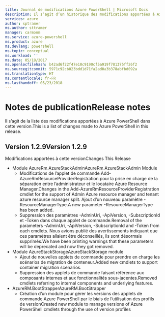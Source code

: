 ```yaml
---
title: Journal de modifications Azure PowerShell | Microsoft Docs
description: Il s’agit d’un historique des modifications apportées à Azure PowerShell dans la dernière version.
services: azure
author: sptramer
ms.author: sttramer
manager: carmonm
ms.service: azure-powershell
ms.product: azure
ms.devlang: powershell
ms.topic: conceptual
ms.workload: ''
ms.date: 05/18/2017
ms.openlocfilehash: b42ad6f22f47e10c9190cf5a919f781375ff26f2
ms.sourcegitcommit: 5971c92cb023bdd1d71fa2ad0a3b378abfbd092a
ms.translationtype: HT
ms.contentlocale: fr-FR
ms.lasthandoff: 05/23/2018
---
```

# <a name="release-notes"></a><span data-ttu-id="c0359-103">Notes de publication</span><span class="sxs-lookup"><span data-stu-id="c0359-103">Release notes</span></span>

<span data-ttu-id="c0359-104">Il s’agit de la liste des modifications apportées à Azure PowerShell dans cette version.</span><span class="sxs-lookup"><span data-stu-id="c0359-104">This is a list of changes made to Azure PowerShell in this release.</span></span>

## <a name="version-129"></a><span data-ttu-id="c0359-105">Version 1.2.9</span><span class="sxs-lookup"><span data-stu-id="c0359-105">Version 1.2.9</span></span>

<span data-ttu-id="c0359-106">Modifications apportées à cette version</span><span class="sxs-lookup"><span data-stu-id="c0359-106">Changes This Release</span></span>

* <span data-ttu-id="c0359-107">Module AzureRm.AzureStackAdmin</span><span class="sxs-lookup"><span data-stu-id="c0359-107">AzureRm.AzureStackAdmin Module</span></span>
    + <span data-ttu-id="c0359-108">Modifications de l’applet de commande Add-AzureRmResourceProviderRegistration pour la prise en charge de la séparation entre l’administrateur et le locataire Azure Resource Manager.</span><span class="sxs-lookup"><span data-stu-id="c0359-108">Changes in the Add-AzureRmResourceProviderRegistration cmdlet for the support of Admin Azure resource manager and tenant azure resource manager split.</span></span> <span data-ttu-id="c0359-109">Ajout d’un nouveau paramètre -ResourceManagerType.</span><span class="sxs-lookup"><span data-stu-id="c0359-109">A new parameter -ResourceManagerType has been added.</span></span>
    + <span data-ttu-id="c0359-110">Suppression des paramètres -AdminUri, -ApiVersion, -SubscriptionId et -Token dans chaque applet de commande.</span><span class="sxs-lookup"><span data-stu-id="c0359-110">Removal of the parameters -AdminUri, -ApiVersion, -SubscriptionId and -Token from each cmdlets.</span></span> <span data-ttu-id="c0359-111">Nous avions publié des avertissements indiquant que ces paramètres allaient être déconseillés, ils sont désormais supprimés.</span><span class="sxs-lookup"><span data-stu-id="c0359-111">We have been printing warnings that these parameters will be deprecated and now they got removed.</span></span>
* <span data-ttu-id="c0359-112">Module AzureStackStorage</span><span class="sxs-lookup"><span data-stu-id="c0359-112">AzureStackStorage module</span></span>
    + <span data-ttu-id="c0359-113">Ajout de nouvelles applets de commande pour prendre en charge les scénarios de migration de conteneur.</span><span class="sxs-lookup"><span data-stu-id="c0359-113">Added new cmdlets to support container migration scenarios.</span></span>
    + <span data-ttu-id="c0359-114">Suppression des applets de commande faisant référence aux composants internes et aux fonctionnalités sous-jacentes.</span><span class="sxs-lookup"><span data-stu-id="c0359-114">Removed cmdlets referring to internal components and underlying features.</span></span>
* <span data-ttu-id="c0359-115">AzureRM.BootStrapper</span><span class="sxs-lookup"><span data-stu-id="c0359-115">AzureRM.BootStrapper</span></span>
    + <span data-ttu-id="c0359-116">Création d’un module pour gérer les versions des applets de commande Azure PowerShell par le biais de l’utilisation des profils de version</span><span class="sxs-lookup"><span data-stu-id="c0359-116">Created new module to manage versions of Azure PowerShell cmdlets through the use of version profiles</span></span>